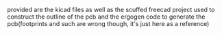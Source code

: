provided are the kicad files as well as the scuffed freecad project used to construct the outline of the pcb and the ergogen code to generate the pcb(footprints and such are wrong though, it's just here as a reference)
